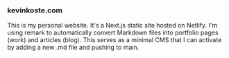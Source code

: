 ### kevinkoste.com

This is my personal website. It's a Next.js static site hosted on Netlify. I'm using remark to automatically convert Markdown files into portfolio pages (work) and articles (blog). This serves as a minimal CMS that I can activate by adding a new .md file and pushing to main.

